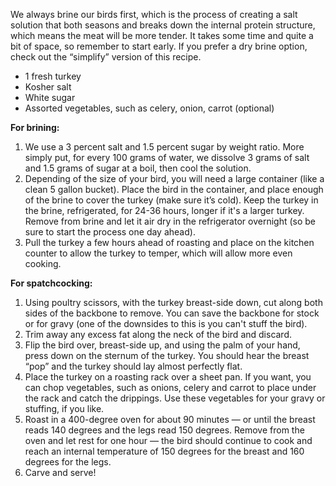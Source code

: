 We always brine our birds first, which is the process of creating a salt solution that both seasons and breaks down the internal protein structure, which means the meat will be more tender. It takes some time and quite a bit of space, so remember to start early. If you prefer a dry brine option, check out the “simplify” version of this recipe. 

<ul>
  <li>1 fresh turkey
  <li>Kosher salt
  <li>White sugar
  <li>Assorted vegetables, such as celery, onion, carrot (optional)
</ul>

<strong>For brining:</strong>
<ol>
  <li>We use a 3 percent salt and 1.5 percent sugar by weight ratio. More simply put, for every 100 grams of water, we dissolve 3 grams of salt and 1.5 grams of sugar at a boil, then cool the solution.
 
  <li>Depending of the size of your bird, you will need a large container (like a clean 5 gallon bucket). Place the bird in the container, and place enough of the brine to cover the turkey (make sure it’s cold). Keep the turkey in the brine, refrigerated, for 24-36 hours, longer if it's a larger turkey. Remove from brine and let it air dry in the refrigerator overnight (so be sure to start the process one day ahead). 
 
  <li>Pull the turkey a few hours ahead of roasting and place on the kitchen counter to allow the turkey to temper, which will allow more even cooking.
</ol>

<strong>For spatchcocking:</strong>

<ol>
  <li>Using poultry scissors, with the turkey breast-side down, cut along both sides of the backbone to remove. You can save the backbone for stock or for gravy (one of the downsides to this is you can't stuff the bird). 
 
  <li>Trim away any excess fat along the neck of the bird and discard. 
 
  <li>Flip the bird over, breast-side up, and using the palm of your hand, press down on the sternum of the turkey. You should hear the breast “pop” and the turkey should lay almost perfectly flat. 
 
  <li>Place the turkey on a roasting rack over a sheet pan. If you want, you can chop vegetables, such as onions, celery and carrot to place under the rack and catch the drippings. Use these vegetables for your gravy or stuffing, if you like.
 
  <li>Roast in a 400-degree oven for about 90 minutes — or until the breast reads 140 degrees and the legs read 150 degrees. Remove from the oven and let rest for one hour — the bird should continue to cook and reach an internal temperature of 150 degrees for the breast and 160 degrees for the legs. 
 
  <li>Carve and serve!
</ol>
